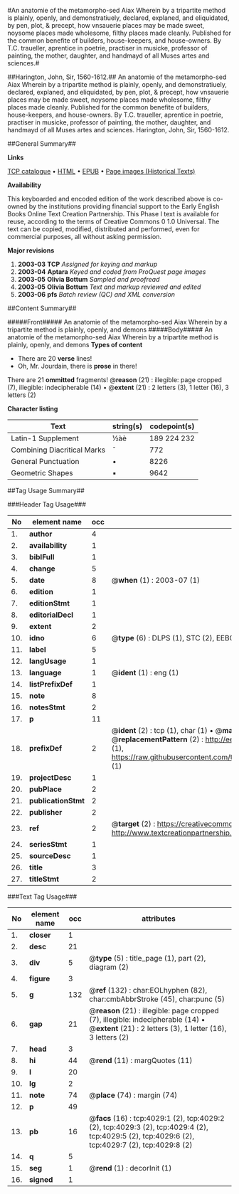 #An anatomie of the metamorpho-sed Aiax Wherein by a tripartite method is plainly, openly, and demonstratiuely, declared, explaned, and eliquidated, by pen, plot, & precept, how vnsauerie places may be made sweet, noysome places made wholesome, filthy places made cleanly. Published for the common benefite of builders, house-keepers, and house-owners. By T.C. traueller, aprentice in poetrie, practiser in musicke, professor of painting, the mother, daughter, and handmayd of all Muses artes and sciences.#

##Harington, John, Sir, 1560-1612.##
An anatomie of the metamorpho-sed Aiax Wherein by a tripartite method is plainly, openly, and demonstratiuely, declared, explaned, and eliquidated, by pen, plot, & precept, how vnsauerie places may be made sweet, noysome places made wholesome, filthy places made cleanly. Published for the common benefite of builders, house-keepers, and house-owners. By T.C. traueller, aprentice in poetrie, practiser in musicke, professor of painting, the mother, daughter, and handmayd of all Muses artes and sciences.
Harington, John, Sir, 1560-1612.

##General Summary##

**Links**

[TCP catalogue](http://www.ota.ox.ac.uk/tcp/)  • 
[HTML](http://tei.it.ox.ac.uk/tcp/Texts-HTML/free/A02/A02644.html)  • 
[EPUB](http://tei.it.ox.ac.uk/tcp/Texts-EPUB/free/A02/A02644.epub) • 
[Page images (Historical Texts)](https://data.historicaltexts.jisc.ac.uk/view?pubId=eebo-99839594e&pageId=eebo-99839594e-4029-1)

**Availability**

This keyboarded and encoded edition of the
	       work described above is co-owned by the institutions
	       providing financial support to the Early English Books
	       Online Text Creation Partnership. This Phase I text is
	       available for reuse, according to the terms of Creative
	       Commons 0 1.0 Universal. The text can be copied,
	       modified, distributed and performed, even for
	       commercial purposes, all without asking permission.

**Major revisions**

1. __2003-03__ __TCP__ *Assigned for keying and markup*
1. __2003-04__ __Aptara__ *Keyed and coded from ProQuest page images*
1. __2003-05__ __Olivia Bottum__ *Sampled and proofread*
1. __2003-05__ __Olivia Bottum__ *Text and markup reviewed and edited*
1. __2003-06__ __pfs__ *Batch review (QC) and XML conversion*

##Content Summary##

#####Front#####
An anatomie of the metamorpho-sed Aiax Wherein by a tripartite method is plainly, openly, and demons
#####Body#####
An anatomie of the metamorpho-sed Aiax Wherein by a tripartite method is plainly, openly, and demons
**Types of content**

  * There are 20 **verse** lines!
  * Oh, Mr. Jourdain, there is **prose** in there!

There are 21 **ommitted** fragments! 
 @__reason__ (21) : illegible: page cropped (7), illegible: indecipherable (14)  •  @__extent__ (21) : 2 letters (3), 1 letter (16), 3 letters (2)

**Character listing**


|Text|string(s)|codepoint(s)|
|---|---|---|
|Latin-1 Supplement|½àè|189 224 232|
|Combining             Diacritical Marks|̄|772|
|General Punctuation|•|8226|
|Geometric Shapes|▪|9642|

##Tag Usage Summary##

###Header Tag Usage###

|No|element name|occ|attributes|
|---|---|---|---|
|1.|__author__|4||
|2.|__availability__|1||
|3.|__biblFull__|1||
|4.|__change__|5||
|5.|__date__|8| @__when__ (1) : 2003-07 (1)|
|6.|__edition__|1||
|7.|__editionStmt__|1||
|8.|__editorialDecl__|1||
|9.|__extent__|2||
|10.|__idno__|6| @__type__ (6) : DLPS (1), STC (2), EEBO-CITATION (1), PROQUEST (1), VID (1)|
|11.|__label__|5||
|12.|__langUsage__|1||
|13.|__language__|1| @__ident__ (1) : eng (1)|
|14.|__listPrefixDef__|1||
|15.|__note__|8||
|16.|__notesStmt__|2||
|17.|__p__|11||
|18.|__prefixDef__|2| @__ident__ (2) : tcp (1), char (1)  •  @__matchPattern__ (2) : ([0-9\-]+):([0-9IVX]+) (1), (.+) (1)  •  @__replacementPattern__ (2) : http://eebo.chadwyck.com/downloadtiff?vid=$1&page=$2 (1), https://raw.githubusercontent.com/textcreationpartnership/Texts/master/tcpchars.xml#$1 (1)|
|19.|__projectDesc__|1||
|20.|__pubPlace__|2||
|21.|__publicationStmt__|2||
|22.|__publisher__|2||
|23.|__ref__|2| @__target__ (2) : https://creativecommons.org/publicdomain/zero/1.0/ (1), http://www.textcreationpartnership.org/docs/. (1)|
|24.|__seriesStmt__|1||
|25.|__sourceDesc__|1||
|26.|__title__|3||
|27.|__titleStmt__|2||


###Text Tag Usage###

|No|element name|occ|attributes|
|---|---|---|---|
|1.|__closer__|1||
|2.|__desc__|21||
|3.|__div__|5| @__type__ (5) : title_page (1), part (2), diagram (2)|
|4.|__figure__|3||
|5.|__g__|132| @__ref__ (132) : char:EOLhyphen (82), char:cmbAbbrStroke (45), char:punc (5)|
|6.|__gap__|21| @__reason__ (21) : illegible: page cropped (7), illegible: indecipherable (14)  •  @__extent__ (21) : 2 letters (3), 1 letter (16), 3 letters (2)|
|7.|__head__|3||
|8.|__hi__|44| @__rend__ (11) : margQuotes (11)|
|9.|__l__|20||
|10.|__lg__|2||
|11.|__note__|74| @__place__ (74) : margin (74)|
|12.|__p__|49||
|13.|__pb__|16| @__facs__ (16) : tcp:4029:1 (2), tcp:4029:2 (2), tcp:4029:3 (2), tcp:4029:4 (2), tcp:4029:5 (2), tcp:4029:6 (2), tcp:4029:7 (2), tcp:4029:8 (2)|
|14.|__q__|5||
|15.|__seg__|1| @__rend__ (1) : decorInit (1)|
|16.|__signed__|1||
